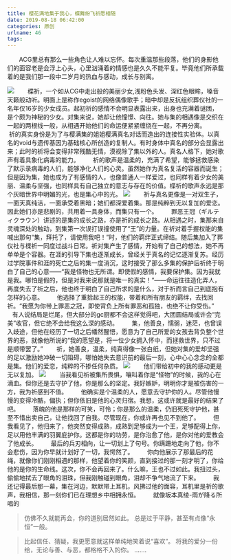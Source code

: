 ```yaml
---
title: 樱花满地集于我心，蝶舞纷飞祈愿相随
date: 2019-08-18 06:42:00
categories: 原创
urlname: 46
tags:
---
```

<!--markdown-->&#160; &#160; &#160; &#160;ACG里总有那么一些角色让人难以忘怀。每次重温那些段落，他们的身影他们的面容老是会浮上心头，心里汹涌着的情感也是久久不能平复。毕竟他们所承载着的是我们那一段中二岁月的热血与感动，成长与别离。
![][1]
&#160; &#160; &#160; &#160;楪祈，一个如从CG中走出般的美丽少女,浅粉色头发、深红色眼眸，嗓音天籁般动听。明面上是称作egoist的网络偶像歌手；暗中却是反抗组织葬仪社的一名年仅16岁的少女成员。起初祈的感情不会明显表露出来，出身也充满着谜团，是个颇为神秘的少女。对集来说，她却让他憧憬、向往。她与集的相遇像是交织在一起的两根线一般，从相遇开始他们的命运便紧紧缠绕在一起，不再分离。
&#160; &#160; &#160; &#160;祈的真实身份是为了与樱满集的姐姐樱满真名对话而造出的连接性实验体。以真名的void与遗传基因为基础核心所创造的复制人。有时身体中真名的部分会显露出来；此时的祈将会变得非常残酷无情，漠视除了集以外的人。真名人格下，她对歌声有着具象化病毒的能力。
&#160; &#160; &#160; &#160;祈的歌声是温柔的，充满了希望，能够拯救感染了默示录病毒的人们，能够净化人们的心灵。虽然她作为真名复活的容器而诞生；但是因为集，她也成为了有感情的人，也像普通人一样爱过，也同样有着少女的美丽、温柔与坚强，也同样具有自己独立的意志与存在的价值。楪祈的歌声永远是那个灰暗世界中明媚的光，也是集心中的光。
![][2]
&#160; &#160; &#160; &#160;祈与真名更像是一对双生子，一面天真纯洁，一面承受着黑暗；她们都深爱着集。那是纯粹到无以复加的爱恋。因此她们亦是悲剧的，共用着一具身体，而集只有一个。
&#160; &#160; &#160; &#160;罪恶王冠（ギルティクラウン）讲述的是集的成长之路，亦是祈的成长之路。从相遇之时，集那来自灵魂深处的触动，到集第一次误打误撞使用了“王”的力量。在祈对着手握权能的集喊出那句“集，拜托了，请使用我吧！”时，他们的羁绊正式缔结。随后集加入了葬仪社与楪祈一同度过战斗日常。祈对集产生了感情，开始有了自己的想法，她不再单单是个容器。在涯的引导下集也逐渐成长，曾经关于真名的记忆逐渐复苏。经历过学院事件和涯的死亡之后的集一度消沉，这时接受了那么多集的保护后祈终于明白了自己的心意——“我是怪物也无所谓。即使假的感情，我要保护集。因为我就是我。哪怕是假的，但是对我来说那就是唯一的真实！”——命运往往造化弄人，再度失去了祈之后，他也终于明白了自己所求的是什么，对于祈而言自己到底抱有怎样的心意。
&#160; &#160; &#160; &#160;他选择了重拾起王的权能，带着和所有朋友的羁绊，去找回祈。“我愿为你带上罪恶之冠，即使背负上所有罪恶和孤独，也绝不让你受伤。”
&#160; &#160; &#160; &#160;有人说结局是烂尾，但大部分的gc厨都不会这样觉得吧，大团圆结局或许会“完美”收官，但它绝不会给我这么深的感动。
&#160; &#160; &#160; &#160;集，他善良，懦弱，迷茫，也曾误入歧途，但他在经历了一切之后幡然醒悟，愿意为了自己所爱的女孩去背负整个世界的恶，就像他所说的“我的愿望是，将一位少女拥入怀中，而拯救世界，只不过是顺带罢了。”
&#160; &#160; &#160; &#160;祈，她善良，温柔，纯真得像一张白纸，但她对集的爱却坚强的足以激励她冲破一切阻碍，哪怕她失去意识前的最后一刻，心中心心念念的全都是集。他们的爱恋，纯粹的不掺任何杂质。
![][3]
&#160; &#160; &#160; &#160;他们带给初中的我的感动更是无以复加。
![][4]
&#160; &#160; &#160; &#160;当我看见祈被集所畏惧，嚷叫着你是“怪物”的时候，我的心在滴血。但你还是去守护了他，你是那么的坚定。我好嫉妒，明明你才是被伤害的一方，我为祈感到不值。
&#160; &#160; &#160; &#160;他确实是个温柔的人，愿意去守护你的人。尽管他慢慢的变得冷酷，偏执；但你依旧是他的心灵归宿。我想，这或许就是最好的结果了吧。
&#160; &#160; &#160; &#160;落魄的他是那样的可笑，可怜；你是那么的温柔，仍旧死死守护他，甚至不惜出卖自己，让他找回了自我。尽管现在，你或许再也见不到他了。
&#160; &#160; &#160; &#160;但我看见了，他归来了，他突然变得成熟，成熟到足够成为一个王，足够配得上你，足以用他丰满的羽翼庇护你。这都是你的功劳，是你治愈了他，是你对他的爱教会了他成长。
&#160; &#160; &#160; &#160;最后的兵刃相向，让一切划上了句号。你蹒跚地走向了他，你不会悲伤，因为你早就计划好了一切，我愕然了。
&#160; &#160; &#160; &#160;你向他展示了那最后的花绳，就像你们刚刚相遇的那样，他望着你的笑颜，直到接过的那一刻才明了，你给他的是你的生命线。这次，你不会再回来了。什么嘛，王也不过如此。我扭过头，偷偷地拭去了眼角的泪珠，但我刚触碰到眼角，泪却不争气地流了下来。
&#160; &#160; &#160; &#160;我还记得最后那一幕，集在河边，默默带上耳机，风拂过他的面容，耳机里是祈的歌声，我相信，那一刻你们已在理想乡中相拥永恒。
&#160; &#160; &#160; &#160;就像坂本真绫-雨が降る所唱的

>仿佛不久就能再会，你的道别居然如此。 
>总是过于平静，甚至有点像“永恒”一般。 

>比起信任、猜疑，我更愿意就这样单纯地笑着说“喜欢”。 
>将我的爱分一份给，无论与善、与恶，都格格不入的你。 
> .......


  [1]: https://pic.superbed.cn/item/5d595de2451253d178c97915.jpg
  [2]: https://pic.superbed.cn/item/5d595de2451253d178c97911.jpg
  [3]: https://pic.superbed.cn/item/5d595de2451253d178c97913.jpg
  [4]: https://pic.superbed.cn/item/5d595de2451253d178c9790f.jpg
